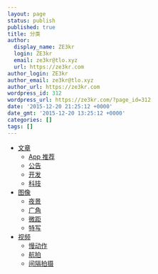```yaml
---
layout: page
status: publish
published: true
title: 分类
author:
  display_name: ZE3kr
  login: ZE3kr
  email: ze3kr@tlo.xyz
  url: https://ze3kr.com
author_login: ZE3kr
author_email: ze3kr@tlo.xyz
author_url: https://ze3kr.com
wordpress_id: 312
wordpress_url: https://ze3kr.com/?page_id=312
date: '2015-12-20 21:25:12 +0000'
date_gmt: '2015-12-20 13:25:12 +0000'
categories: []
tags: []
---
```

<ul>
<li><a href="/category/article/">文章</a>
<ul>
<li><a href="/category/article/app-recommend/">App 推荐</a></li>
<li><a href="/category/article/post/">公告</a></li>
<li><a href="/category/article/dev/">开发</a></li>
<li><a href="/category/article/tech/">科技</a></li>
</ul>
</li>
<li><a href="/category/photo/">图像</a>
<ul>
<li><a href="/category/photo/night/">夜景</a></li>
<li><a href="/category/photo/wide-angle/">广角</a></li>
<li><a href="/category/photo/macro/">微距</a></li>
<li><a href="/category/photo/feature/">特写</a></li>
</li>
</ul>
<li><a href="/category/video/">视频</a>
<ul>
<li><a href="/category/video/slow-motion/">慢动作</a></li>
<li><a href="/category/video/aerial-photography/">航拍</a></li>
<li><a href="/category/video/time-lapse/">间隔拍摄</a></li>
</ul>
</li>
</ul>
